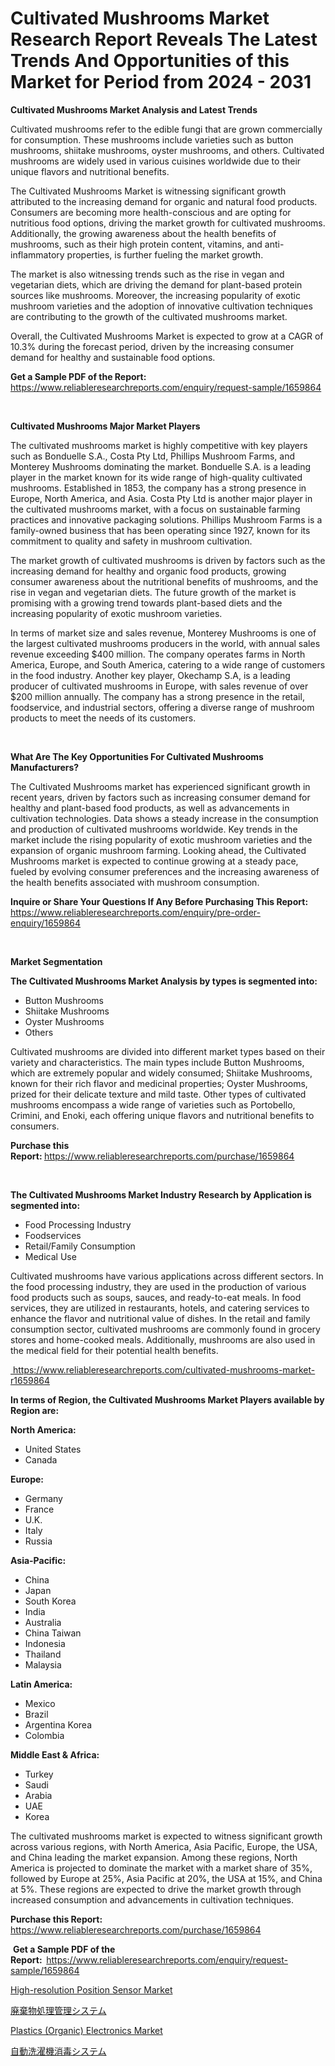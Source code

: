 <p><h1>Cultivated Mushrooms Market Research Report Reveals The Latest Trends And Opportunities of this Market for Period from 2024 - 2031</h1></p><p><strong>Cultivated Mushrooms Market Analysis and Latest Trends</strong></p>
<p><p>Cultivated mushrooms refer to the edible fungi that are grown commercially for consumption. These mushrooms include varieties such as button mushrooms, shiitake mushrooms, oyster mushrooms, and others. Cultivated mushrooms are widely used in various cuisines worldwide due to their unique flavors and nutritional benefits.</p><p>The Cultivated Mushrooms Market is witnessing significant growth attributed to the increasing demand for organic and natural food products. Consumers are becoming more health-conscious and are opting for nutritious food options, driving the market growth for cultivated mushrooms. Additionally, the growing awareness about the health benefits of mushrooms, such as their high protein content, vitamins, and anti-inflammatory properties, is further fueling the market growth.</p><p>The market is also witnessing trends such as the rise in vegan and vegetarian diets, which are driving the demand for plant-based protein sources like mushrooms. Moreover, the increasing popularity of exotic mushroom varieties and the adoption of innovative cultivation techniques are contributing to the growth of the cultivated mushrooms market.</p><p>Overall, the Cultivated Mushrooms Market is expected to grow at a CAGR of 10.3% during the forecast period, driven by the increasing consumer demand for healthy and sustainable food options.</p></p>
<p><strong>Get a Sample PDF of the Report:&nbsp;</strong> <a href="https://www.reliableresearchreports.com/enquiry/request-sample/1659864">https://www.reliableresearchreports.com/enquiry/request-sample/1659864</a></p>
<p>&nbsp;</p>
<p><strong>Cultivated Mushrooms Major Market Players</strong></p>
<p><p>The cultivated mushrooms market is highly competitive with key players such as Bonduelle S.A., Costa Pty Ltd, Phillips Mushroom Farms, and Monterey Mushrooms dominating the market. Bonduelle S.A. is a leading player in the market known for its wide range of high-quality cultivated mushrooms. Established in 1853, the company has a strong presence in Europe, North America, and Asia. Costa Pty Ltd is another major player in the cultivated mushrooms market, with a focus on sustainable farming practices and innovative packaging solutions. Phillips Mushroom Farms is a family-owned business that has been operating since 1927, known for its commitment to quality and safety in mushroom cultivation.</p><p>The market growth of cultivated mushrooms is driven by factors such as the increasing demand for healthy and organic food products, growing consumer awareness about the nutritional benefits of mushrooms, and the rise in vegan and vegetarian diets. The future growth of the market is promising with a growing trend towards plant-based diets and the increasing popularity of exotic mushroom varieties.</p><p>In terms of market size and sales revenue, Monterey Mushrooms is one of the largest cultivated mushrooms producers in the world, with annual sales revenue exceeding $400 million. The company operates farms in North America, Europe, and South America, catering to a wide range of customers in the food industry. Another key player, Okechamp S.A, is a leading producer of cultivated mushrooms in Europe, with sales revenue of over $200 million annually. The company has a strong presence in the retail, foodservice, and industrial sectors, offering a diverse range of mushroom products to meet the needs of its customers.</p></p>
<p>&nbsp;</p>
<p><strong>What Are The Key Opportunities For Cultivated Mushrooms Manufacturers?</strong></p>
<p><p>The Cultivated Mushrooms market has experienced significant growth in recent years, driven by factors such as increasing consumer demand for healthy and plant-based food products, as well as advancements in cultivation technologies. Data shows a steady increase in the consumption and production of cultivated mushrooms worldwide. Key trends in the market include the rising popularity of exotic mushroom varieties and the expansion of organic mushroom farming. Looking ahead, the Cultivated Mushrooms market is expected to continue growing at a steady pace, fueled by evolving consumer preferences and the increasing awareness of the health benefits associated with mushroom consumption.</p></p>
<p><strong>Inquire or Share Your Questions If Any Before Purchasing This Report:</strong> <a href="https://www.reliableresearchreports.com/enquiry/pre-order-enquiry/1659864">https://www.reliableresearchreports.com/enquiry/pre-order-enquiry/1659864</a></p>
<p>&nbsp;</p>
<p><strong>Market Segmentation</strong></p>
<p><strong>The Cultivated Mushrooms Market Analysis by types is segmented into:</strong></p>
<p><ul><li>Button Mushrooms</li><li>Shiitake Mushrooms</li><li>Oyster Mushrooms</li><li>Others</li></ul></p>
<p><p>Cultivated mushrooms are divided into different market types based on their variety and characteristics. The main types include Button Mushrooms, which are extremely popular and widely consumed; Shiitake Mushrooms, known for their rich flavor and medicinal properties; Oyster Mushrooms, prized for their delicate texture and mild taste. Other types of cultivated mushrooms encompass a wide range of varieties such as Portobello, Crimini, and Enoki, each offering unique flavors and nutritional benefits to consumers.</p></p>
<p><strong>Purchase this Report:&nbsp;</strong><a href="https://www.reliableresearchreports.com/purchase/1659864">https://www.reliableresearchreports.com/purchase/1659864</a></p>
<p>&nbsp;</p>
<p><strong>The Cultivated Mushrooms Market Industry Research by Application is segmented into:</strong></p>
<p><ul><li>Food Processing Industry</li><li>Foodservices</li><li>Retail/Family Consumption</li><li>Medical Use</li></ul></p>
<p><p>Cultivated mushrooms have various applications across different sectors. In the food processing industry, they are used in the production of various food products such as soups, sauces, and ready-to-eat meals. In food services, they are utilized in restaurants, hotels, and catering services to enhance the flavor and nutritional value of dishes. In the retail and family consumption sector, cultivated mushrooms are commonly found in grocery stores and home-cooked meals. Additionally, mushrooms are also used in the medical field for their potential health benefits.</p></p>
<p><a href="https://www.reliableresearchreports.com/cultivated-mushrooms-market-r1659864">&nbsp;https://www.reliableresearchreports.com/cultivated-mushrooms-market-r1659864</a></p>
<p><strong>In terms of Region, the Cultivated Mushrooms Market Players available by Region are:</strong></p>
<p>
    <p> <strong> North America: </strong>
        <ul>
            <li>United States</li>
            <li>Canada</li>
        </ul>
        </p> 
    <p> <strong> Europe: </strong>
        <ul>
            <li>Germany</li>
            <li>France</li>
            <li>U.K.</li>
            <li>Italy</li>
            <li>Russia</li>
        </ul>
        </p> 
    <p> <strong> Asia-Pacific: </strong>
        <ul>
            <li>China</li>
            <li>Japan</li>
            <li>South Korea</li>
            <li>India</li>
            <li>Australia</li>
            <li>China Taiwan</li>
            <li>Indonesia</li>
            <li>Thailand</li>
            <li>Malaysia</li>
        </ul>
        </p> 
    <p> <strong> Latin America: </strong>
        <ul>
            <li>Mexico</li>
            <li>Brazil</li>
            <li>Argentina Korea</li>
            <li>Colombia</li>
        </ul>
        </p> 
    <p> <strong> Middle East & Africa: </strong>
        <ul>
            <li>Turkey</li>
            <li>Saudi</li>
            <li>Arabia</li>
            <li>UAE</li>
            <li>Korea</li>
        </ul>
    </p>
    </p>
<p><p>The cultivated mushrooms market is expected to witness significant growth across various regions, with North America, Asia Pacific, Europe, the USA, and China leading the market expansion. Among these regions, North America is projected to dominate the market with a market share of 35%, followed by Europe at 25%, Asia Pacific at 20%, the USA at 15%, and China at 5%. These regions are expected to drive the market growth through increased consumption and advancements in cultivation techniques.</p></p>
<p><strong>Purchase this Report: </strong><a href="https://www.reliableresearchreports.com/purchase/1659864">https://www.reliableresearchreports.com/purchase/1659864</a></p>
<p>&nbsp;<strong>Get a Sample PDF of the Report:&nbsp;&nbsp;</strong><a href="https://www.reliableresearchreports.com/enquiry/request-sample/1659864">https://www.reliableresearchreports.com/enquiry/request-sample/1659864</a></p>
<p><strong></strong></p>
<p><p><a href="https://github.com/nafisalvee228/Market-Research-Report-List-1/blob/main/high-resolution-position-sensor-market.md">High-resolution Position Sensor Market</a></p><p><a href="https://github.com/LuzHills1972/Market-Research-Report-List-1/blob/main/8076924150659.md">廃棄物処理管理システム</a></p><p><a href="https://github.com/ashepherd82/Market-Research-Report-List-5/blob/main/plastics-organic-electronics-market.md">Plastics (Organic) Electronics Market</a></p><p><a href="https://github.com/kegley4963/Market-Research-Report-List-1/blob/main/3009431150658.md">自動洗濯機消毒システム</a></p></p>